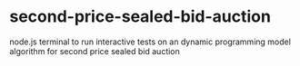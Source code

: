 # second-price-sealed-bid-auction
node.js terminal to run interactive tests on an dynamic programming model algorithm for second price sealed bid auction
